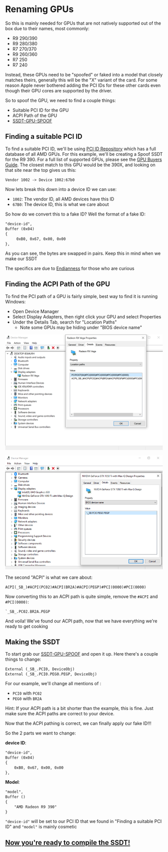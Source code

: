 # Renaming GPUs

So this is mainly needed for GPUs that are not natively supported out of the box due to their names, most commonly:

* R9 290/390
* R9 280/380
* R7 270/370
* R9 260/360
* R7 250
* R7 240

Instead, these GPUs need to be "spoofed" or faked into a model that closely matches theirs, generally this will be the "X" variant of the card. For some reason Apple never bothered adding the PCI IDs for these other cards even though their GPU cores are supported by the driver.

So to spoof the GPU, we need to find a couple things:

* Suitable PCI ID for the GPU
* ACPI Path of the GPU
* [SSDT-GPU-SPOOF](https://github.com/dortania/Getting-Started-With-ACPI/blob/master/extra-files/SSDT-GPU-SPOOF.dsl.zip)

## Finding a suitable PCI ID

To find a suitable PCI ID, we'll be using [PCI ID Repository](https://pci-ids.ucw.cz/read/PC/1002) which has a full database of all AMD GPUs. For this example, we'll be creating a Spoof SSDT for the R9 390. For a full list of supported GPUs, please see the [GPU Buyers Guide](https://dortania.github.io/GPU-Buyers-Guide/). The closest match to this GPU would be the 390X, and looking on that site near the top gives us this:

```
Vendor 1002 -> Device 1002:67b0
```

Now lets break this down into a device ID we can use:

* `1002`: The vendor ID, all AMD devices have this ID
* `67B0`: The device ID, this is what we care about

So how do we convert this to a fake ID? Well the format of a fake ID:

```
"device-id",
Buffer (0x04)
{
     0xB0, 0x67, 0x00, 0x00
},
```

As you can see, the bytes are swapped in pairs. Keep this in mind when we make our SSDT

The specifics are due to [Endianness](https://en.wikipedia.org/wiki/Endianness) for those who are curious

## Finding the ACPI Path of the GPU

To find the PCI path of a GPU is fairly simple, best way to find it is running Windows:

* Open Device Manager
* Select Display Adapters, then right click your GPU and select Properties
* Under the Details Tab, search for "Location Paths"
  * Note some GPUs may be hiding under "BIOS device name"

![](/images/Desktops/amd.png)

![Credit to 1Revenger1 for the image](/images/Desktops/nvidia.png)

The second "ACPI" is what we care about:

```
ACPI(_SB_)#ACPI(PC02)#ACPI(BR2A)#ACPI(PEGP)#PCI(0000)#PCI(0000)
```

Now converting this to an ACPI path is quite simple, remove the `#ACPI` and `#PCI(0000)`:

```
`_SB_.PC02.BR2A.PEGP
```

And voila! We've found our ACPI path, now that we have everything we're ready to get cooking

## Making the SSDT

To start grab our [SSDT-GPU-SPOOF](https://github.com/dortania/Getting-Started-With-ACPI/blob/master/extra-files/SSDT-GPU-SPOOF.dsl.zip) and open it up. Here there's a couple things to change:

```
External (_SB_.PCI0, DeviceObj)
External (_SB_.PCI0.PEG0.PEGP, DeviceObj)
```

For our example, we'll change all mentions of :

* `PCI0` with `PC02`
* `PEG0` with `BR2A`

Hint: If your ACPI path is a bit shorter than the example, this is fine. Just make sure the ACPI paths are correct to your device.

Now that the ACPI pathing is correct, we can finally apply our fake ID!!!

So the 2 parts we want to change:

**device ID**:

```
"device-id",
Buffer (0x04)
{
    0xB0, 0x67, 0x00, 0x00
},
```

**Model**:

```
"model",
Buffer ()
{
    "AMD Radeon R9 390"
}
```

`"device-id"` will be set to our PCI ID that we found in "Finding a suitable PCI ID" and `"model"` is mainly cosmetic

## [Now you're ready to compile the SSDT!](/Manual/compile.md)

